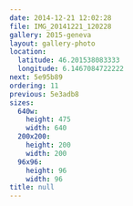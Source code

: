 ```yaml
---
date: 2014-12-21 12:02:28
file: IMG_20141221_120228
gallery: 2015-geneva
layout: gallery-photo
location:
  latitude: 46.201538083333
  longitude: 6.1467084722222
next: 5e95b89
ordering: 11
previous: 5e3adb8
sizes:
  640w:
    height: 475
    width: 640
  200x200:
    height: 200
    width: 200
  96x96:
    height: 96
    width: 96
title: null
---
```

